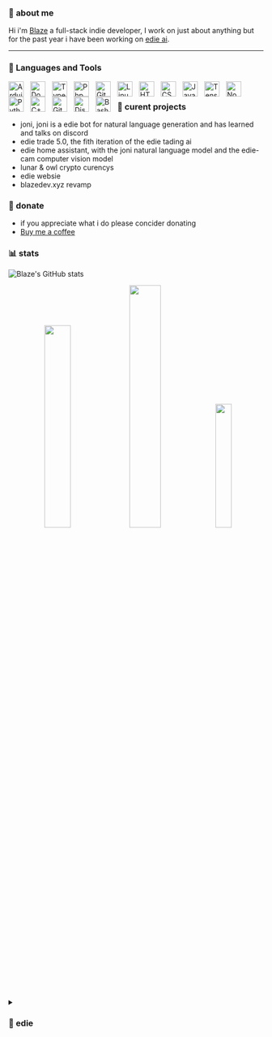### 🐢 **about me**
Hi i'm [Blaze](https://blazedev.xyz) a full-stack indie developer,
I work on just about anything but for the past year i have been working on [edie ai](https://edie.blazedev.xyz).

---

### 📜 Languages and Tools
<img align="left" alt="Arduino" width="30px" style="padding-right:10px;" src="https://cdn.jsdelivr.net/gh/devicons/devicon/icons/arduino/arduino-original.svg"/>
<img align="left" alt="Docker" width="30px" style="padding-right:10px;" src="https://cdn.jsdelivr.net/gh/devicons/devicon/icons/docker/docker-plain-wordmark.svg" />
<img align="left" alt="TypeScript" width="30px" style="padding-right:10px;" src="https://cdn.jsdelivr.net/gh/devicons/devicon/icons/typescript/typescript-plain.svg" />
<img align="left" alt="Php" width="30px" style="padding-right:10px;" src="https://cdn.jsdelivr.net/gh/devicons/devicon/icons/php/php-plain.svg" />
<img align="left" alt="Git" width="30px" style="padding-right:10px;" src="https://cdn.jsdelivr.net/gh/devicons/devicon/icons/git/git-original.svg" />
<img align="left" alt="Linux" width="30px" style="padding-right:10px;" src="https://cdn.jsdelivr.net/gh/devicons/devicon/icons/linux/linux-original.svg" />
<img align="left" alt="HTML" width="30px" style="padding-right:10px;" src="https://cdn.jsdelivr.net/gh/devicons/devicon/icons/html5/html5-plain.svg" />
<img align="left" alt="CSS" width="30px" style="padding-right:10px;" src="https://cdn.jsdelivr.net/gh/devicons/devicon/icons/css3/css3-plain.svg" />
<img align="left" alt="JavaScript" width="30px" style="padding-right:10px;" src="https://cdn.jsdelivr.net/gh/devicons/devicon/icons/javascript/javascript-plain.svg" />
<img align="left" alt="TensorFlow" width="30px" style="padding-right:10px;" src="https://cdn.jsdelivr.net/gh/devicons/devicon/icons/tensorflow/tensorflow-original.svg" />
<img align="left" alt="NodeJS" width="30px" style="padding-right:10px;" src="https://cdn.jsdelivr.net/gh/devicons/devicon/icons/nodejs/nodejs-original.svg" />
<img align="left" alt="Python" width="30px" style="padding-right:10px;" src="https://cdn.jsdelivr.net/gh/devicons/devicon/icons/python/python-plain.svg" />
<img align="left" alt="C++" width="30px" style="padding-right:10px;" src="https://cdn.jsdelivr.net/gh/devicons/devicon/icons/cplusplus/cplusplus-line.svg" />
<img align="left" alt="GitHub" width="30px" style="padding-right:10px;" src="https://cdn.jsdelivr.net/gh/devicons/devicon/icons/github/github-original.svg" />
<img align="left" alt="Discord.js" width="30px" style="padding-right:10px;" src="https://cdn.jsdelivr.net/gh/devicons/devicon/icons/discordjs/discordjs-plain.svg" />
<img align="left" alt="Bash" width="30px" style="padding-right:10px;" src="https://cdn.jsdelivr.net/gh/devicons/devicon/icons/bash/bash-original.svg" />
<br />


### 🐙 curent projects

- joni, joni is a edie bot for natural language generation and has learned and talks on discord
- edie trade 5.0, the fith iteration of the edie tading ai
- edie home assistant, with the joni natural language model and the edie-cam computer vision model
- lunar & owl crypto curencys 
- edie websie
- blazedev.xyz revamp

### 💸 donate
- if you appreciate what i do please concider donating
- [Buy me a coffee](https://www.buymeacoffee.com/blazedevv)

### 📊 stats
![Blaze's GitHub stats](https://github-readme-stats.vercel.app/api?username=Blaze-stack&show_icons=true&theme=gruvbox)
<p align="center">
  <img src="https://github-readme-stats.vercel.app/api?username=Blaze-stack&theme=github_dark&hide_border=true&include_all_commits=false&count_private=true" width="32%">
  <img src="https://github-readme-streak-stats.herokuapp.com/?user=Blaze-stack&theme=github_dark&hide_border=true" width="35%">
  <img src="https://github-readme-stats.vercel.app/api/top-langs/?username=Blaze-stack&theme=github_dark&hide_border=true&include_all_commits=true&count_private=true&layout=compact" width="25%">
</p>

#
<details>
 <summary><h3>🤖 edie</h3></summary>
  edie is a group of mutuple ai models built to do many thing from trading stocks to natural language generation to computer vision, edie was started in feb 2022 as just a meme to mess around and piss people off but since then edie has grown and has reached places people said he would never go, and each day i try and push what he can do to set the bar higher in my development. joni is our most advanced natural language generation model powered by edie in ways it seems and feels human and displays emotion like hate, love and sadness, if you would like to talk to joni you can add them here **`joni#9320`**
